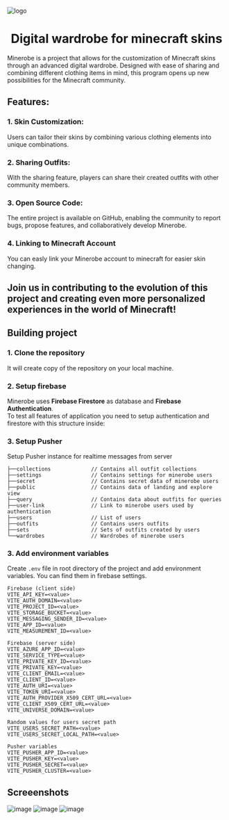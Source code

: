  ![logo](https://github.com/oleklukasiewicz/minerobe/assets/69370471/f9277a21-f817-47bd-b242-0770ed38f14a)

<h1 align="center">Digital wardrobe for minecraft skins</h1>

Minerobe is a project that allows for the customization of Minecraft skins through an advanced digital wardrobe. Designed with ease of sharing and combining different clothing items in mind, this program opens up new possibilities for the Minecraft community.

## Features:

### 1. Skin Customization: 
Users can tailor their skins by combining various clothing elements into unique combinations.

### 2. Sharing Outfits: 
With the sharing feature, players can share their created outfits with other community members.

### 3. Open Source Code: 
The entire project is available on GitHub, enabling the community to report bugs, propose features, and collaboratively develop Minerobe.

### 4. Linking to Minecraft Account
You can easly link your Minerobe account to minecraft for easier skin changing.

## Join us in contributing to the evolution of this project and creating even more personalized experiences in the world of Minecraft!

## Building project

### 1. Clone the repository
It will create copy of the repository on your local machine.

### 2. Setup firebase

Minerobe uses **Firebase Firestore** as database and **Firebase Authentication**.</br>
To test all features of application you need to setup authentication and firestore with this structure inside:

### 3. Setup Pusher 
Setup Pusher instance for realtime messages from server

```
├──collections             // Contains all outfit collections
├──settings                // Contains settings for minerobe users
├──secret                  // Contains secret data of minerobe users
├──public                  // Contains data of landing and explore view
├──query                   // Contains data about outfits for queries
├──user-link               // Link to minerobe users used by authentication
├──users                   // List of users
├──outfits                 // Contains users outfits
├──sets                    // Sets of outfits created by users
└──wardrobes               // Wardrobes of minerobe users
```

### 3. Add environment variables
Create `.env` file in root directory of the project and add environment variables. You can find them in firebase settings.
```
Firebase (client side)
VITE_API_KEY=<value>
VITE_AUTH_DOMAIN=<value>
VITE_PROJECT_ID=<value>
VITE_STORAGE_BUCKET=<value>
VITE_MESSAGING_SENDER_ID=<value>
VITE_APP_ID=<value>
VITE_MEASUREMENT_ID=<value>

Firebase (server side)
VITE_AZURE_APP_ID=<value>
VITE_SERVICE_TYPE=<value>
VITE_PRIVATE_KEY_ID=<value>
VITE_PRIVATE_KEY=<value>
VITE_CLIENT_EMAIL=<value>
VITE_CLIENT_ID=<value>
VITE_AUTH_URI=<value>
VITE_TOKEN_URI=<value>
VITE_AUTH_PROVIDER_X509_CERT_URL=<value>
VITE_CLIENT_X509_CERT_URL=<value>
VITE_UNIVERSE_DOMAIN=<value>

Random values for users secret path
VITE_USERS_SECRET_PATH=<value>
VITE_USERS_SECRET_LOCAL_PATH=<value>

Pusher variables
VITE_PUSHER_APP_ID=<value>
VITE_PUSHER_KEY=<value>
VITE_PUSHER_SECRET=<value>
VITE_PUSHER_CLUSTER=<value>
```

## Screeenshots

![image](https://github.com/oleklukasiewicz/minerobe/assets/69370471/732eea4e-ada1-49b4-a5b1-182452f6d801)
![image](https://github.com/oleklukasiewicz/minerobe/assets/69370471/380e42e3-a743-45be-b4ff-f07bf3d7cc81)
![image](https://github.com/oleklukasiewicz/minerobe/assets/69370471/b1690e77-1734-4bad-a90a-1013060f9dab)






<!--# icons 
https://iconduck.com/search?query=vectorSetIds:140
](url)--!>
